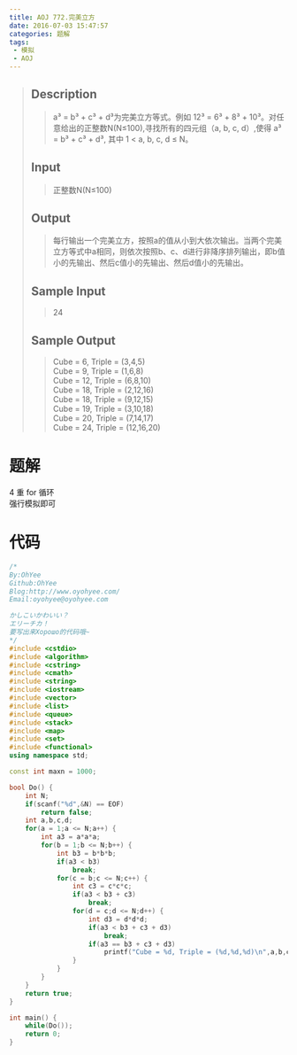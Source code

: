 ```yaml
---
title: AOJ 772.完美立方
date: 2016-07-03 15:47:57
categories: 题解
tags:
 - 模拟
 - AOJ
---
```

> ## Description  
>> a³ = b³ + c³ + d³为完美立方等式。例如 12³ = 6³ + 8³ + 10³。对任意给出的正整数N(N≤100),寻找所有的四元组（a, b, c, d）,使得 a³ = b³ + c³ + d³, 其中 1 < a, b, c, d ≤ N。  
>   <!--more-->
> ## Input  
>> 正整数N(N≤100)  
>   
> ## Output  
>> 每行输出一个完美立方，按照a的值从小到大依次输出。当两个完美立方等式中a相同，则依次按照b、c、d进行非降序排列输出，即b值小的先输出、然后c值小的先输出、然后d值小的先输出。  
>   
> ## Sample Input  
>> 24  
>   
> ## Sample Output  
>> Cube = 6, Triple = (3,4,5)  
>> Cube = 9, Triple = (1,6,8)  
>> Cube = 12, Triple = (6,8,10)  
>> Cube = 18, Triple = (2,12,16)  
>> Cube = 18, Triple = (9,12,15)  
>> Cube = 19, Triple = (3,10,18)  
>> Cube = 20, Triple = (7,14,17)  
>> Cube = 24, Triple = (12,16,20)  

# 题解

 4 重 for 循环  
 强行模拟即可  

# 代码
```cpp 完美立方 https://github.com/OhYee/ACM.github.io/blob/master/AOJ/773.%E6%95%B0%E5%AD%97%E4%B8%89%E8%A7%92%E5%BD%A2.cpp 代码备份
/*
By:OhYee
Github:OhYee
Blog:http://www.oyohyee.com/
Email:oyohyee@oyohyee.com

かしこいかわいい？
エリーチカ！
要写出来Хорошо的代码哦~
*/
#include <cstdio>
#include <algorithm>
#include <cstring>
#include <cmath>
#include <string>
#include <iostream>
#include <vector>
#include <list>
#include <queue>
#include <stack>
#include <map>
#include <set>
#include <functional>
using namespace std;

const int maxn = 1000;

bool Do() {
	int N;
	if(scanf("%d",&N) == EOF)
		return false;
	int a,b,c,d;
	for(a = 1;a <= N;a++) {
		int a3 = a*a*a;
		for(b = 1;b <= N;b++) {
			int b3 = b*b*b;
			if(a3 < b3)
				break;
			for(c = b;c <= N;c++) {
				int c3 = c*c*c;
				if(a3 < b3 + c3)
					break;
				for(d = c;d <= N;d++) {
					int d3 = d*d*d;
					if(a3 < b3 + c3 + d3)
						break;
					if(a3 == b3 + c3 + d3)
						printf("Cube = %d, Triple = (%d,%d,%d)\n",a,b,c,d);
				}
			}
		}
	}
	return true;
}

int main() {
	while(Do());
	return 0;
}
```